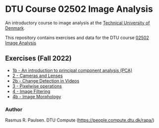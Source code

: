 # DTU Course 02502 Image Analysis

An introductory course to image analysis at the [Technical University of Denmark](www.dtu.dk).

This repository contains exercises and data for the DTU course [02502 Image Analysis](http://courses.compute.dtu.dk/02502/)

## Exercises (Fall 2022)

- [1b - An introduction to principal component analysis (PCA)](exercises/ex1b-PCA)
- [2 - Cameras and Lenses](exercises/ex2-CamerasAndLenses)
- [2b - Change Detection in Videos](exercises/ex2b-ChangeDetectionInVideos)
- [3 - Pixelwise operations](exercises/ex3-PixelwiseOperations)
- [4 - Image Filtering](exercises/ex4-ImageFiltering)
- [4b - Image Morphology](exercises/ex4b-ImageMorphology)

### Author

Rasmus R. Paulsen. DTU Compute (https://people.compute.dtu.dk/rapa/)
